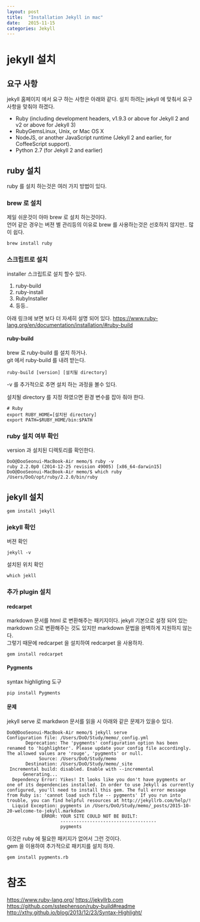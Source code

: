 ```yaml
---
layout: post
title:  "Installation Jekyll in mac"
date:   2015-11-15
categories: Jekyll
---
```

# jekyll 설치

## 요구 사항
jekyll 홈페이지 에서 요구 하는 사항은 아래와 같다.
설치 하려는 jekyll 에 맞춰서 요구 사항을 맞춰야 하겠다.

- Ruby (including development headers, v1.9.3 or above for Jekyll 2 and v2 or above for Jekyll 3)
- RubyGemsLinux, Unix, or Mac OS X
- NodeJS, or another JavaScript runtime (Jekyll 2 and earlier, for CoffeeScript support).
- Python 2.7 (for Jekyll 2 and earlier)

## ruby 설치
ruby 를 설치 하는것은 여러 가지 방법이 있다.

### brew 로 설치
제일 쉬운것이 아마 brew 로 설치 하는것이다.  
언어 같은 경우는 버젼 별 관리등의 이유로 brew 를 사용하는것은 선호하지 않지만.. 많이 쉽다.  
```
brew install ruby
```

### 스크립트로 설치
installer 스크립트로 설치 할수 있다.
1. ruby-build
2. ruby-install
3. RubyInstaller
4. 등등..

아래 링크에 보면 보다 더 자세히 설명 되어 있다.
https://www.ruby-lang.org/en/documentation/installation/#ruby-build

#### ruby-build
brew 로 ruby-build 를 설치 하거나.  
git 에서 ruby-build 를 내려 받는다.

```
ruby-build [version] [설치될 directory]
```
-v 를 추가적으로 추면 설치 하는 과정을 볼수 있다.  

설치될 directory 를 지정 하였으면 환경 변수를 잡아 줘야 한다.

```
# Ruby
export RUBY_HOME=[설치된 directory]
export PATH=$RUBY_HOME/bin:$PATH
```

### ruby 설치 여부 확인
version 과 설치된 디렉토리를 확인한다.

```
DoO@DooSeonui-MacBook-Air memo/$ ruby -v
ruby 2.2.0p0 (2014-12-25 revision 49005) [x86_64-darwin15]
DoO@DooSeonui-MacBook-Air memo/$ which ruby
/Users/DoO/opt/ruby/2.2.0/bin/ruby
```

## jekyll 설치

```
gem install jekyll
```

### jekyll 확인

버젼 확인

```
jekyll -v

```

설치된 위치 확인

```
which jekll
```

### 추가 plugin 설치
#### redcarpet
markdown 문서를 html 로 변환해주는 패키지이다.
jekyll 기본으로 설정 되어 있는 markdown 으로 변환해주는 것도 있지만 markdown 문법을 완벽하게 지원하지 않는다.  
그렇기 때문에 redcarpet 을 설치하여 redcarpet  을 사용하자.

```
gem install redcarpet
```
#### Pygments
syntax highligting 도구

```
pip install Pygments
```

#### 문제
jekyll serve 로 markdwon 문서를 읽을 시 아래와 같은 문제가 있을수 있다.

```
DoO@DooSeonui-MacBook-Air memo/$ jekyll serve
Configuration file: /Users/DoO/Study/memo/_config.yml
       Deprecation: The 'pygments' configuration option has been renamed to 'highlighter'. Please update your config file accordingly. The allowed values are 'rouge', 'pygments' or null.
            Source: /Users/DoO/Study/memo
       Destination: /Users/DoO/Study/memo/_site
 Incremental build: disabled. Enable with --incremental
      Generating...
  Dependency Error: Yikes! It looks like you don't have pygments or one of its dependencies installed. In order to use Jekyll as currently configured, you'll need to install this gem. The full error message from Ruby is: 'cannot load such file -- pygments' If you run into trouble, you can find helpful resources at http://jekyllrb.com/help/!
  Liquid Exception: pygments in /Users/DoO/Study/memo/_posts/2015-10-20-welcome-to-jekyll.markdown
             ERROR: YOUR SITE COULD NOT BE BUILT:
                    ------------------------------------
                    pygments
```

이것은 ruby 에 필요한 패키지가 없어서 그런 것이다.  
gem 을 이용하여 추가적으로 패키지를 설치 하자.

```
gem install pygments.rb
```


# 참조
https://www.ruby-lang.org/
https://jekyllrb.com
https://github.com/sstephenson/ruby-build#readme
http://xthy.github.io/blog/2013/12/23/Syntax-Highlight/
